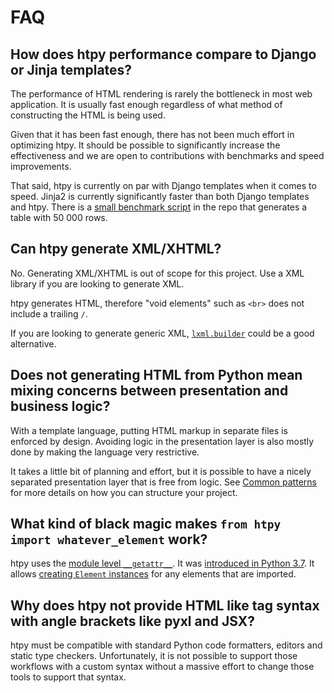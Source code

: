 # FAQ

## How does htpy performance compare to Django or Jinja templates?

The performance of HTML rendering is rarely the bottleneck in most web application. It is usually fast enough regardless of what method of constructing the HTML is being used.

Given that it has been fast enough, there has not been much effort in optimizing htpy. It should be possible to significantly increase the effectiveness and we are open to contributions with benchmarks and speed improvements.

That said, htpy is currently on par with Django templates when it comes to speed. Jinja2 is currently significantly faster than both Django templates and htpy. There is a [small benchmark script](https://github.com/pelme/htpy/blob/855a2a6648ce955be9730fe030a97930df42930a/scripts/benchmark_big_table.py) in the repo that generates a table with 50 000 rows.

## Can htpy generate XML/XHTML?

No. Generating XML/XHTML is out of scope for this project. Use a XML library if
you are looking to generate XML.

htpy generates HTML, therefore "void elements" such as `<br>` does not include a trailing `/`.

If you are looking to generate generic XML, [`lxml.builder`](https://lxml.de/apidoc/lxml.builder.html) could be a good alternative.

## Does not generating HTML from Python mean mixing concerns between presentation and business logic?

With a template language, putting HTML markup in separate files is enforced by
design. Avoiding logic in the presentation layer is also mostly done by making
the language very restrictive.

It takes a little bit of planning and effort, but it is possible to have a
nicely separated presentation layer that is free from logic. See [Common
patterns](common-patterns.md) for more details on how you can structure your
project.

## What kind of black magic makes `from htpy import whatever_element` work?

htpy uses the [module level `__getattr__`](https://docs.python.org/3/reference/datamodel.html#customizing-module-attribute-access). It was [introduced in Python 3.7](https://docs.python.org/3/whatsnew/3.7.html#pep-562-customization-of-access-to-module-attributes). It allows [creating `Element` instances](https://github.com/pelme/htpy/blob/855a2a6648ce955be9730fe030a97930df42930a/htpy/__init__.py#L146-L147) for any elements that are imported.

## Why does htpy not provide HTML like tag syntax with angle brackets like pyxl and JSX?

htpy must be compatible with standard Python code formatters, editors and static
type checkers. Unfortunately, it is not possible to support those workflows with a custom
syntax without a massive effort to change those tools to support that syntax.
